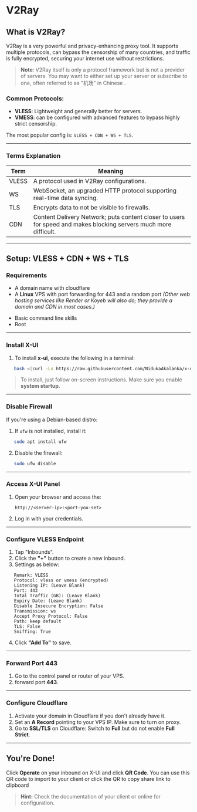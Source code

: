 # V2Ray

## What is V2Ray?

V2Ray is a very powerful and privacy-enhancing proxy tool. It supports multiple protocols, can bypass the censorship of many countries, and traffic is fully encrypted, securing your internet use without restrictions.

> **Note**: V2Ray itself is only a protocol framework but is not a provider of servers. You may want to either set up your server or subscribe to one, often referred to as "机场" in Chinese .
### Common Protocols:
- **VLESS**: Lightweight and generally better for servers.
- **VMESS**: can be configured with advanced features to bypass highly strict censorship.

The most popular config is: `VLESS + CDN + WS + TLS`.

---
### Terms Explanation

| Term   | Meaning                                                                 |
|--------|-------------------------------------------------------------------------|
| VLESS  | A protocol used in V2Ray configurations.                                |
| WS     | WebSocket, an upgraded HTTP protocol supporting real-time data syncing. |
| TLS    | Encrypts data to not be visible to firewalls.    |
| CDN    | Content Delivery Network; puts content closer to users for speed and makes blocking servers much more difficult. |

---
## Setup: **VLESS + CDN + WS + TLS**

### Requirements
* A domain name with cloudflare
* A **Linux** VPS with port forwarding for 443 and a random port
*(Other web hosting services like Render or Koyeb will also do; they provide a domain and CDN in most cases.)*
- Basic command line skills
- Root

---
### Install X-UI
1. To install **x-ui**, execute the following in a terminal:
```bash
   bash <(curl -Ls https://raw.githubusercontent.com/NidukaAkalanka/x-ui-english/master/install.sh)
```
   > To install, just follow on-screen instructions. Make sure you enable **system startup**.

---
### Disable Firewall
If you're using a Debian-based distro:

1. If `ufw` is not installed, install it:
```bash
   sudo apt install ufw
```
2. Disable the firewall:
```bash
   sudo ufw disable
```

---

### Access X-UI Panel
1. Open your browser and access the:
   ```
   http://<server-ip>:<port-you-set>
   ```
2. Log in with your credentials.

---

### Configure VLESS Endpoint
1. Tap "Inbounds".
2. Click the **"+"** button to create a new inbound.
3. Settings as below:
```
   Remark: VLESS
   Protocol: vless or vmess (encrypted)
   Listening IP: (Leave Blank)
   Port: 443
   Total Traffic (GB): (Leave Blank)
   Expiry Date: (Leave Blank)
   Disable Insecure Encryption: False
   Transmission: ws
   Accept Proxy Protocol: False
   Path: keep default
   TLS: False
   Sniffing: True
```
4. Click **"Add To"** to save.

---

### Forward Port 443
1. Go to the control panel or router of your VPS.
2. forward port **443**.

---

### Configure Cloudflare
1. Activate your domain in Cloudflare if you don't already have it.
2. Set an **A Record** pointing to your VPS IP.  Make sure to turn on proxy.
3. Go to **SSL/TLS** on Cloudflare:
Switch to **Full** but do not enable **Full Strict**.

---
## You're Done!
Click **Operate** on your inbound on X-UI and click **QR Code**. You can use this QR code to import to your client or click the QR to copy share link to clipboard

> **Hint:** Check the documentation of your client or online for configuration.
